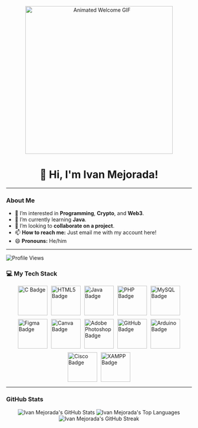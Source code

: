 <div align="center">
  <img src="https://media1.giphy.com/media/v1.Y2lkPTc5MGI3NjExMmN1MGg1dmZyZ2RhejJqYjhjZzVpd2R3eDhudnhiZHFiaWx4YWJmdyZlcD12MV9pbnRlcm5hbF9naWZfYnlfaWQmY3Q9Zw/3o85xoi6nNqJQJ95Qc/giphy.gif" alt="Animated Welcome GIF" width="400"/>
  <h1>👋 Hi, I'm Ivan Mejorada!</h1>
</div>

---

### About Me

- 👀 I’m interested in **Programming**, **Crypto**, and **Web3**.
- 🌱 I’m currently learning **Java**.
- 💞️ I’m looking to **collaborate on a project**.
- 📫 **How to reach me:** Just email me with my account here!
- 😄 **Pronouns:** He/him


---
![Profile Views](https://komarev.com/ghpvc/?username=Capt-Reaps&color=red)

### 💻 My Tech Stack


<div style="display: flex; flex-wrap: wrap; gap: 10px; justify-content: center;">
    <img src="https://img.shields.io/badge/-C-2D3899?style=flat&logo=c&logoColor=white" alt="C Badge" height="80"/>
    <img src="https://img.shields.io/badge/-HTML5-E34F26?style=flat&logo=html5&logoColor=white" alt="HTML5 Badge" height="80"/>
    <img src="https://img.shields.io/badge/-JAVA-E34F26?style=flat&logo=java&logoColor=white" alt="Java Badge" height="80"/>
    <img src="https://img.shields.io/badge/-PHP-777BB4?style=flat&logo=php&logoColor=white" alt="PHP Badge" height="80"/>
    <img src="https://img.shields.io/badge/-MySQL-4479A1?style=flat&logo=mysql&logoColor=white" alt="MySQL Badge" height="80"/>
    <img src="https://img.shields.io/badge/-Figma-F24E1E?style=flat&logo=figma&logoColor=white" alt="Figma Badge" height="80"/>
    <img src="https://img.shields.io/badge/-Canva-00C4CC?style=flat&logo=canva&logoColor=white" alt="Canva Badge" height="80"/>
    <img src="https://img.shields.io/badge/-Adobe%20Photoshop-31A8FF?style=flat&logo=adobe-photoshop&logoColor=white" alt="Adobe Photoshop Badge" height="80"/>
    <img src="https://img.shields.io/badge/-GitHub-181717?style=flat&logo=github&logoColor=white" alt="GitHub Badge" height="80"/>
    <img src="https://img.shields.io/badge/-Arduino-00979D?style=flat&logo=arduino&logoColor=white" alt="Arduino Badge" height="80"/>
    <img src="https://img.shields.io/badge/-Cisco-1BA0D7?style=flat&logo=cisco&logoColor=white" alt="Cisco Badge" height="80"/>
<!--     <img src="https://img.shields.io/badge/-Bootstrap-563D7C?style=flat&logo=bootstrap&logoColor=white" alt="Bootstrap Badge" height="25"/> -->
    <img src="https://img.shields.io/badge/-XAMPP-FB7A24?style=flat&logo=apache&logoColor=white" alt="XAMPP Badge" height="80"/>
</div>

---

### GitHub Stats

<div align="center">

<img src="https://github-readme-stats-eight-kappa-71.vercel.app/api?username=Capt-Reaps&show_icons=true&theme=default&hide_border=true&bg_color=ffffff00" alt="Ivan Mejorada's GitHub Stats"/>

<img src="https://github-readme-stats-eight-kappa-71.vercel.app/api/top-langs/?username=Capt-Reaps&layout=compact&theme=default&hide_border=true&bg_color=ffffff00" alt="Ivan Mejorada's Top Languages"/>

<br>
<img src="https://github-readme-streak-stats.herokuapp.com/?user=Capt-Reaps&theme=dark&hide_border=true&bg_color=0d111700" alt="Ivan Mejorada's GitHub Streak"/>

</div>
